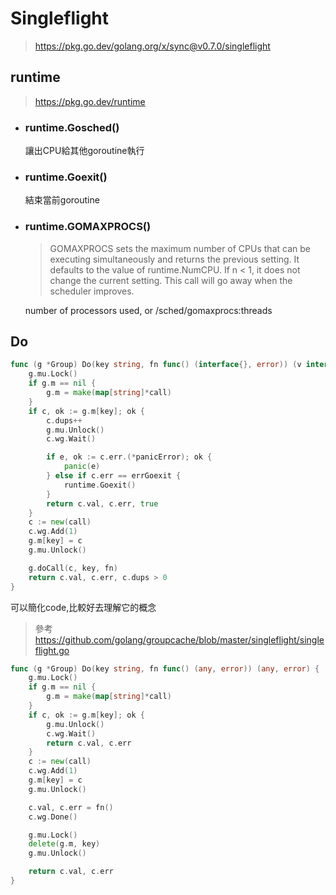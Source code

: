 # Singleflight
> https://pkg.go.dev/golang.org/x/sync@v0.7.0/singleflight


## runtime
> https://pkg.go.dev/runtime
- ### runtime.Gosched()
    讓出CPU給其他goroutine執行
- ### runtime.Goexit()
    結束當前goroutine
- ### runtime.GOMAXPROCS()
    > GOMAXPROCS sets the maximum number of CPUs that can be executing simultaneously and returns the previous setting. It defaults to the value of runtime.NumCPU. If n < 1, it does not change the current setting. This call will go away when the scheduler improves.
    
    number of processors used, or /sched/gomaxprocs:threads


## Do

```go
func (g *Group) Do(key string, fn func() (interface{}, error)) (v interface{}, err error, shared bool) {
	g.mu.Lock()
	if g.m == nil {
		g.m = make(map[string]*call)
	}
	if c, ok := g.m[key]; ok {
		c.dups++
		g.mu.Unlock()
		c.wg.Wait()

		if e, ok := c.err.(*panicError); ok {
			panic(e)
		} else if c.err == errGoexit {
			runtime.Goexit()
		}
		return c.val, c.err, true
	}
	c := new(call)
	c.wg.Add(1)
	g.m[key] = c
	g.mu.Unlock()

	g.doCall(c, key, fn)
	return c.val, c.err, c.dups > 0
}
```

可以簡化code,比較好去理解它的概念
> 參考 https://github.com/golang/groupcache/blob/master/singleflight/singleflight.go

```go
func (g *Group) Do(key string, fn func() (any, error)) (any, error) {
	g.mu.Lock()
	if g.m == nil {
	 	g.m = make(map[string]*call)
	}
	if c, ok := g.m[key]; ok {
		g.mu.Unlock()
		c.wg.Wait()
		return c.val, c.err
	}
	c := new(call)
	c.wg.Add(1)
	g.m[key] = c
	g.mu.Unlock()

	c.val, c.err = fn()
	c.wg.Done()

	g.mu.Lock()
	delete(g.m, key)
	g.mu.Unlock()

	return c.val, c.err
}
```